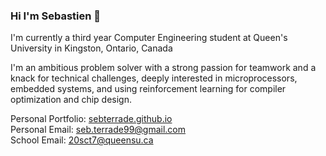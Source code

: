 ### Hi I'm Sebastien 👋
I'm currently a third year Computer Engineering student at Queen's University in Kingston, Ontario, Canada

I'm an ambitious problem solver with a strong passion for teamwork and a knack for technical challenges, deeply interested in microprocessors, embedded systems, and using reinforcement learning for compiler optimization and chip design.

Personal Portfolio: [sebterrade.github.io](sebterrade.github.io)\
Personal Email: [seb.terrade99@gmail.com](seb.terrade99@gmail.com)\
School Email: [20sct7@queensu.ca](20sct7@queensu.ca)


<!--
**sebterrade/sebterrade** is a ✨ _special_ ✨ repository because its `README.md` (this file) appears on your GitHub profile.

Here are some ideas to get you started:

- 🔭 I’m currently working on ...
- 🌱 I’m currently learning ...
- 👯 I’m looking to collaborate on ...
- 🤔 I’m looking for help with ...
- 💬 Ask me about ...
- 📫 How to reach me: ...
- 😄 Pronouns: ...
- ⚡ Fun fact: ...
-->

